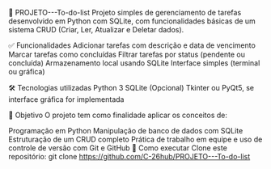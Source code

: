 📝 PROJETO---To-do-list
  Projeto simples de gerenciamento de tarefas desenvolvido em Python com SQLite, com funcionalidades básicas de um sistema CRUD (Criar, Ler, Atualizar e Deletar dados).

✅ Funcionalidades
  Adicionar tarefas com descrição e data de vencimento
  Marcar tarefas como concluídas
  Filtrar tarefas por status (pendente ou concluída)
  Armazenamento local usando SQLite
  Interface simples (terminal ou gráfica)

🛠 Tecnologias utilizadas
  Python 3
  SQLite
  (Opcional) Tkinter ou PyQt5, se interface gráfica for implementada

🎯 Objetivo
  O projeto tem como finalidade aplicar os conceitos de:

Programação em Python
  Manipulação de banco de dados com SQLite
  Estruturação de um CRUD completo
  Prática de trabalho em equipe e uso de controle de versão com Git e GitHub
🧪 Como executar
  Clone este repositório:
  git clone https://github.com/C-26hub/PROJETO---To-do-list
